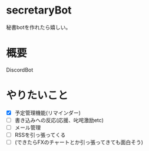 # secretaryBot
秘書botを作れたら嬉しい。

# 概要
DiscordBot

# やりたいこと
- [x] 予定管理機能(リマインダー)
- [ ] 書き込みへの反応(応援、叱咤激励etc)
- [ ] メール管理
- [ ] RSSを引っ張ってくる
- [ ] (できたらFXのチャートとか引っ張ってきても面白そう)
